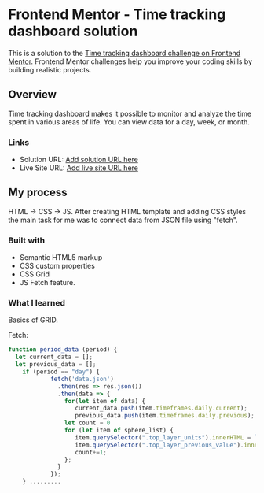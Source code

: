# Frontend Mentor - Time tracking dashboard solution

This is a solution to the [Time tracking dashboard challenge on Frontend Mentor](https://www.frontendmentor.io/challenges/time-tracking-dashboard-UIQ7167Jw). Frontend Mentor challenges help you improve your coding skills by building realistic projects. 

## Overview

Time tracking dashboard makes it possible to monitor and analyze the time spent in various areas of life. You can view data for a day, week, or month.

### Links

- Solution URL: [Add solution URL here](https://your-solution-url.com)
- Live Site URL: [Add live site URL here](https://your-live-site-url.com)

## My process

HTML -> CSS -> JS. After creating HTML template and adding CSS styles the main task for me was to connect data from JSON file using "fetch". 

### Built with

- Semantic HTML5 markup
- CSS custom properties
- CSS Grid
- JS Fetch feature.

### What I learned

Basics of GRID. 

Fetch:
```js
function period_data (period) {
  let current_data = [];
  let previous_data = [];
    if (period == "day") {
            fetch('data.json')
              .then(res => res.json())
              .then(data => {
                for(let item of data) {
                   current_data.push(item.timeframes.daily.current);
                   previous_data.push(item.timeframes.daily.previous);
                let count = 0
                for (let item of sphere_list) {
                   item.querySelector(".top_layer_units").innerHTML = `<p class="top_layer_units">${current_data[count]}hrs</p>`;
                   item.querySelector(".top_layer_previous_value").innerHTML = `<p class="top_layer_previous_value">Yesterday - ${previous_data[count]}hrs</p>`;
                   count+=1;
                };
              }
            });
    } .........
```
